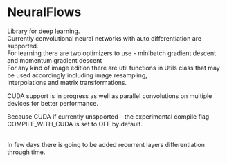 # NeuralFlows
Library for deep learning. 
<br>
Currently convolutional neural networks with auto differentiation are supported.
<br>
For learning there are two optimizers to use - minibatch gradient descent and momentum gradient descent<br>
For any kind of image edition there are util functions in Utils class that may be used accordingly including image resampling, <br>
interpolations and matrix transformations.
<br>

CUDA support is in progress as well as parallel convolutions on multiple devices for better performance.
<br>

Because CUDA if currently unspported - the experimental compile flag COMPILE_WITH_CUDA is set to OFF by default.
<br>
<br>

In few days there is going to be added recurrent layers differentiation through time.
